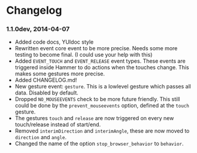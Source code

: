 # Changelog

### 1.1.0dev, 2014-04-07
- Added code docs, YUIdoc style
- Rewritten event core event to be more precise. Needs some more testing to become final. (I could use your help with this)
- Added `EVENT_TOUCH` and `EVENT_RELEASE` event types. These events are triggered inside Hammer to do actions when the touches change. This makes some gestures more precise.
- Added CHANGELOG.md!
- New gesture event: `gesture`. This is a lowlevel gesture which passes all data. Disabled by default.
- Dropped `NO_MOUSEEVENTS` check to be more future friendly. This still could be done by the `prevent_mouseevents` option, defined at the `touch` gesture.
- The gestures `touch` and `release` are now triggered on every new touch/release instead of start/end.
- Removed `interimDirection` and `interimAngle`, these are now moved to `direction` and `angle`.
- Changed the name of the option `stop_browser_behavior` to `behavior`.